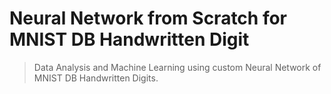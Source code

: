 # Neural Network from Scratch for MNIST DB Handwritten Digit

> Data Analysis and Machine Learning using custom Neural Network of MNIST DB Handwritten Digits.
